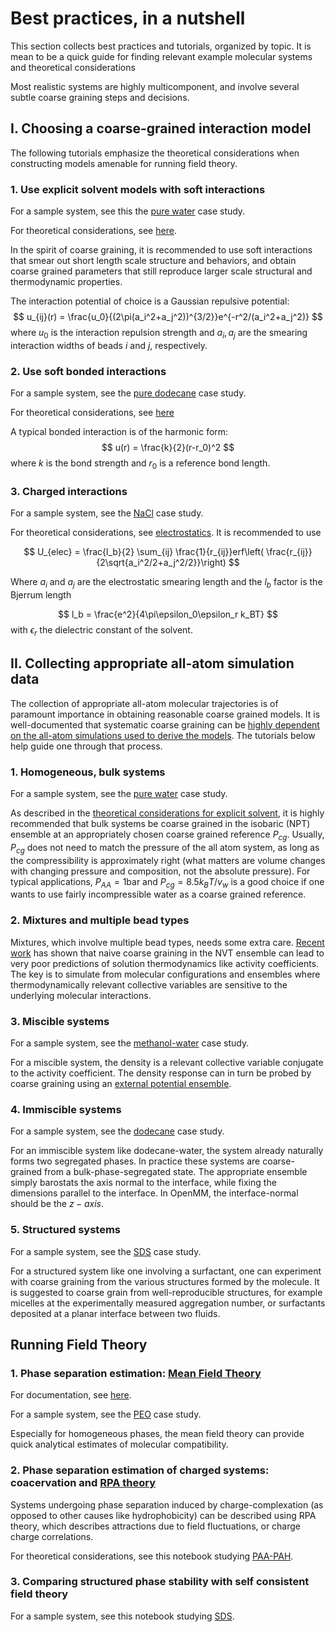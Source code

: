 # Best practices, in a nutshell
This section collects best practices and tutorials, organized by topic. It is mean to be a quick guide for finding relevant example molecular systems and theoretical considerations

Most realistic systems are highly multicomponent, and involve several subtle coarse graining steps and decisions. 


## I. Choosing a coarse-grained interaction model
The following tutorials emphasize the theoretical considerations when constructing models amenable for running field theory. 

### 1. Use explicit solvent models with soft interactions

For a sample system, see this the [pure water](water/index.md) case study.

For theoretical considerations, see [here](explicit-solvent-pref.md).

In the spirit of coarse graining, it is recommended to use soft interactions that smear out short length scale structure and behaviors, and obtain coarse grained parameters that still reproduce larger scale structural and thermodynamic properties.

The interaction potential of choice is a Gaussian repulsive potential:
$$
u_{ij}(r) = \frac{u_0}{(2\pi(a_i^2+a_j^2))^{3/2}}e^{-r^2/(a_i^2+a_j^2)}
$$
where $u_0$ is the interaction repulsion strength and $a_i,a_j$ are the smearing interaction widths of beads $i$ and $j$, respectively.


### 2. Use soft bonded interactions
For a sample system, see the [pure dodecane](dodecane/index.md) case study.

For theoretical considerations, see [here](bonded.md)

A typical bonded interaction is of the harmonic form:
$$
u(r) = \frac{k}{2}(r-r_0)^2
$$
where $k$ is the bond strength and $r_0$ is a reference bond length. 

### 3. Charged interactions
For a sample system, see the [NaCl](salt/index.md) case study.

For theoretical considerations, see [electrostatics](electrostatics.md). It is recommended to use 

$$
U_{elec}    = \frac{l_b}{2} \sum_{ij} \frac{1}{r_{ij}}erf\left( \frac{r_{ij}}{2\sqrt{a_i^2/2+a_j^2/2}}\right)
$$

Where $a_i$ and $a_j$ are the electrostatic smearing length and the $l_b$ factor is the Bjerrum length

$$
l_b = \frac{e^2}{4\pi\epsilon_0\epsilon_r k_BT}
$$
with $\epsilon_r$ the dielectric constant of the solvent.

## II. Collecting appropriate all-atom simulation data
The collection of appropriate all-atom molecular trajectories is of paramount importance in obtaining reasonable coarse grained models. It is well-documented that systematic coarse graining can be [highly dependent on the all-atom simulations used to derive the models](https://aip.scitation.org/doi/full/10.1063/5.0022808). The tutorials below help guide one through that process.

### 1. Homogeneous, bulk systems
For a sample system, see the [pure water](water/index.md) case study.

As described in the [theoretical considerations for explicit solvent](explicit-solvent-pref.md), it is highly recommended that bulk systems be coarse grained in the isobaric (NPT) ensemble at an appropriately chosen coarse grained reference $P_{cg}$. Usually, $P_{cg}$ does not need to match the pressure of the all atom system, as long as the compressibility is approximately right (what matters are volume changes with changing pressure and composition, not the absolute pressure). For typical applications, $P_{AA}=1$bar and $P_{cg}=8.5 k_BT/v_w$ is a good choice if one wants to use fairly incompressible water as a coarse grained reference.

### 2. Mixtures and multiple bead types

Mixtures, which involve multiple bead types, needs some extra care. [Recent work](https://aip.scitation.org/doi/full/10.1063/5.0022808) has shown that naive coarse graining in the NVT ensemble can lead to very poor predictions of solution thermodynamics like activity coefficients. The key is to simulate from molecular configurations and ensembles where thermodynamically relevant collective variables are sensitive to the underlying molecular interactions.

### 3. Miscible systems
For a sample system, see the [methanol-water](methanol_water/index.md) case study.

For a miscible system, the density is a relevant collective variable conjugate to the activity coefficient. The density response can in turn be probed by coarse graining using an [external potential ensemble](https://aip.scitation.org/doi/full/10.1063/5.0022808).


### 4. Immiscible systems
For a sample system, see the [dodecane](dodecane/index.md) case study.

For an immiscible system like dodecane-water, the system already naturally forms two segregated phases. In practice these systems are coarse-grained from a bulk-phase-segregated state. The appropriate ensemble simply barostats the axis normal to the interface, while fixing the dimensions parallel to the interface. In OpenMM, the interface-normal should be the $z-axis$.

### 5. Structured systems
For a sample system, see the [SDS](SDS/index.md) case study.

For a structured system like one involving a surfactant, one can experiment with coarse graining from the various structures formed by the molecule. It is suggested to coarse grain from well-reproducible structures, for example micelles at the experimentally measured aggregation number, or surfactants deposited at a planar interface between two fluids.


## Running Field Theory
### 1. Phase separation estimation: [Mean Field Theory](theory/meanfield.md)
For documentation, see [here](https://pubs.acs.org/doi/pdf/10.1021/acsmacrolett.1c00013).

For a sample system, see the [PEO](PEO/index.md) case study.

Especially for homogeneous phases, the mean field theory can provide quick analytical estimates of molecular compatibility. 

### 2. Phase separation estimation of charged systems: coacervation and [RPA theory](theory/rpa.md)
Systems undergoing phase separation induced by charge-complexation (as opposed to other causes like hydrophobicity) can be described using RPA theory, which describes attractions due to field fluctuations, or charge charge correlations.

For theoretical considerations, see this notebook studying [PAA-PAH](PE/index.md).

### 3. Comparing structured phase stability with self consistent field theory
For a sample system, see this notebook studying [SDS](SDS/index.md).


